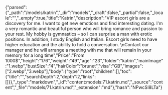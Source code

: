 {"parsed":{"_path":"/models/katrin","_dir":"models","_draft":false,"_partial":false,"_locale":"","_empty":true,"title":"Katrin","description":"VIP escort girls are a discovery for me. I want to get new emotions and find interesting dating. I'm a very romantic and beautiful person who will bring romance and passion to your rest. My hobby is gymnastics – so I can surprise a man with erotic positions. In addition, I study English and Italian. Escort girls need to have higher education and the ability to hold a conversation. \nContact our manager and he will arrange a meeting with me that will remain in your memory for a long time","Price":"From 1000$","height":"176","weight":"49","age":"23","folder":"katrin","mainImage":"1.webp","bustSize":"4","hairColor":"brunet","visa":"GB","images":["2.webp","3.webp"],"body":{"type":"root","children":[],"toc":{"title":"","searchDepth":2,"depth":2,"links":[]}},"_type":"markdown","_id":"content:models:71.katrin.md","_source":"content","_file":"models/71.katrin.md","_extension":"md"},"hash":"NPwcSI8LTa"}